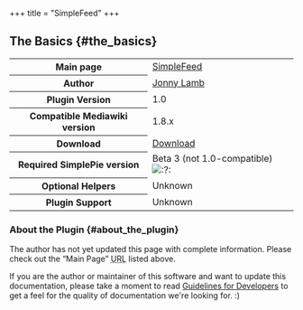 +++
title = "SimpleFeed"
+++

## The Basics {#the_basics}

<table class="inline">
<tbody>
<tr>
<th>Main page</th>
<td><a href="http://www.mediawiki.org/wiki/Extension:SimpleFeed">SimpleFeed</a></td>
</tr>
<tr>
<th>Author</th>
<td><a href="http://jonnylamb.com/">Jonny Lamb</a></td>
</tr>
<tr>
<th>Plugin Version</th>
<td>1.0</td>
</tr>
<tr>
<th>Compatible Mediawiki version</th>
<td>1.8.x</td>
</tr>
<tr>
<th>Download</th>
<td><a href="http://jonnylamb.com/uploads/SimpleFeed.php.txt">Download</a></td>
</tr>
<tr>
<th>Required SimplePie version</th>
<td>Beta 3 (not 1.0-compatible) <img src="/wiki/lib/images/smileys/icon_question.gif" class="middle" alt=":?:" /></td>
</tr>
<tr>
<th>Optional Helpers</th>
<td>Unknown</td>
</tr>
<tr>
<th>Plugin Support</th>
<td>Unknown</td>
</tr>
</tbody>
</table>

### About the Plugin {#about_the_plugin}

The author has not yet updated this page with complete information. Please check out the “Main Page” <abbr title="Uniform Resource Locator">URL</abbr> listed above.

If you are the author or maintainer of this software and want to update this documentation, please take a moment to read [Guidelines for Developers](@/wiki/plugins/guidelines_for_developers.md) to get a feel for the quality of documentation we're looking for. :)
